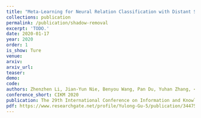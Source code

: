 ```yaml
---    
title: "Meta-Learning for Neural Relation Classification with Distant Supervision"
collections: publication
permalink: /publication/shadow-removal
excerpt: 'TODO.'
date: 2020-01-17
year: 2020
order: 1
is_show: Ture
venue: 
arxiv: 
arxiv_url: 
teaser: 
demo: 
code: 
authors: Zhenzhen Li, Jian-Yun Nie, Benyou Wang, Pan Du, Yuhan Zhang, <strong>Lixin Zou*</strong>, Dongsheng Li
conference_short: CIKM 2020
publication: The 29th International Conference on Information and Knowledge Management.<strong>(CCF-B)</strong>
pdf: https://www.researchgate.net/profile/Yulong-Gu-5/publication/344752297_Deep_Multifaceted_Transformers_for_Multi-objective_Rank-ing_in_Large-Scale_E-commerce_Recommender_Systems/links/5f8dbf1f299bf1b53e32af1c/Deep-Multifaceted-Transformers-for-Multi-objective-Rank-ing-in-Large-Scale-E-commerce-Recommender-Systems.pdf
---
```


